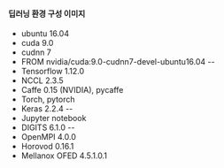 #### 딥러닝 환경 구성 이미지 

- ubuntu 16.04
- cuda 9.0
- cudnn 7
- FROM nvidia/cuda:9.0-cudnn7-devel-ubuntu16.04 
--
- Tensorflow 1.12.0
- NCCL 2.3.5
- Caffe 0.15 (NVIDIA), pycaffe
- Torch, pytorch
- Keras 2.2.4
--
- Jupyter notebook
- DIGITS 6.1.0
--
- OpenMPI 4.0.0
- Horovod 0.16.1
- Mellanox OFED 4.5.1.0.1

